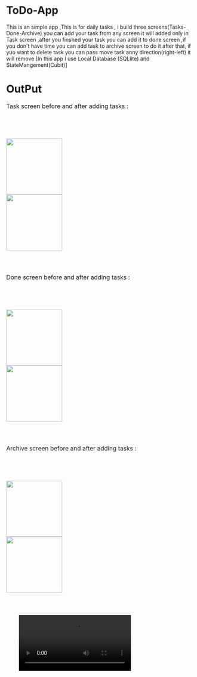 # ToDo-App
This is an simple app ,This is for daily tasks , i build three screens(Tasks-Done-Archive) you can add your task from any screen it will added only in Task screen ,after you finshed your task you can add it to done screen ,if you don't have time you can add task to archive screen to do it after that, if  yuo want to delete task you can pass move task anny direction(right-left) it will remove [In this app I use Local Database (SQLlite) and StateMangement(Cubit)]

# OutPut
<p style="font-size:16px">Task screen before and after adding tasks :</p><br>

<div>
  <Pre>


<img src="https://github.com/Mohammed-yunis/Todo-App/assets/91242086/22e9a715-74fa-4874-9f2d-7465a0a29c8c" style="width:150px">   <img src="https://github.com/Mohammed-yunis/Todo-App/assets/91242086/aca9a4da-77bf-4e37-890f-cb894350ab8f" style="width:150px">

  </Pre>
</div>

<p style="font-size:16px">Done screen before and after adding tasks :</p><br>

<div>
  <Pre>
   
<img src="https://github.com/Mohammed-yunis/Todo-App/assets/91242086/c7ef9909-6714-4eda-a34c-5cbd17302e75" style="width:150px">   <img src="https://github.com/Mohammed-yunis/Todo-App/assets/91242086/9140c67e-2415-458f-b845-1a8287ca1b6d" style="width:150px">

  </Pre>
</div>

<p style="font-size:16px">Archive screen before and after adding tasks :</p><br>

<div>
  <Pre>
   
<img src="https://github.com/Mohammed-yunis/Todo-App/assets/91242086/347926ef-4ba8-4aa6-bfbd-19b09608ce87" style="width:150px">   <img src="https://github.com/Mohammed-yunis/Todo-App/assets/91242086/731cda2f-8e58-40c4-b61f-2c74e9ce0973" style="width:150px">

  </Pre>
</div>

<div>
  <pre>
    <video src="https://github.com/Mohammed-yunis/Todo-App/assets/91242086/c553b2fc-8084-404a-92f7-9d3ba41d8035" style="width:300px"> </video>
  </pre>
</div>
  
  
